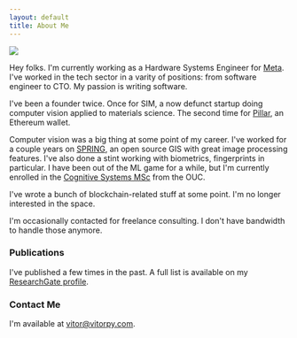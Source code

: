 ```yaml
---
layout: default
title: About Me
---
```


<img class="profile-picture" src="{{site.profile-picture}}">

Hey folks. I'm currently working as a Hardware Systems Engineer for <a href="https://www.meta.com">Meta</a>. I've worked in the tech sector in a varity of positions: from software engineer to CTO. My passion is writing software.

I've been a founder twice. Once for SIM, a now defunct startup doing computer vision applied to materials science. The second time for <a href="https://pillar.fi">Pillar</a>, an Ethereum wallet.

Computer vision was a big thing at some point of my career. I've worked for a couple years on <a href="http://www.dpi.inpe.br/spring/">SPRING</a>, an open source GIS with great image processing features. I've also done a stint working with biometrics, fingerprints in particular. I have been out of the ML game for a while, but I'm currently enrolled in the <a href="https://www.ouc.ac.cy/index.php/en/studies/programs/master/cos">Cognitive Systems MSc</a> from the OUC.

I've wrote a bunch of blockchain-related stuff at some point. I'm no longer interested in the space. 

I'm occasionally contacted for freelance consulting. I don't have bandwidth to handle those anymore.

### Publications

I've published a few times in the past. A full list is available on my <a href="https://www.researchgate.net/profile/Vitor-Py-Braga">ResearchGate profile</a>.

### Contact Me
I'm available at <a href="mailto:vitor@vitorpy.com">vitor@vitorpy.com</a>.
